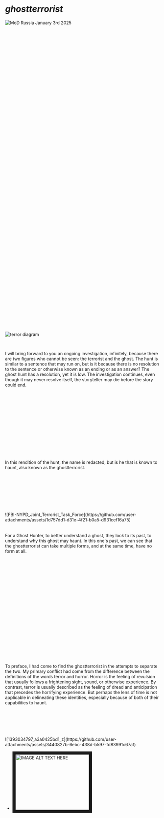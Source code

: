 # _ghostterrorist_

![MoD Russia January 3rd 2025](https://github.com/user-attachments/assets/fd84e8cd-96fe-419c-85b2-c122be4b2b55)

</br>
</br>
</br>
</br>
</br>
</br>
</br>
</br>
</br>
</br>
</br>
</br>
</br>
</br>
</br>
</br>
</br>
</br>
</br>
</br>
</br>
</br>
</br>
</br>
</br>
</br>
</br>
</br>
</br>
</br>
</br>
</br>
</br>
</br>
</br>
</br>
</br>
</br>
</br>
</br>
</br>
</br>
</br>
</br>
</br>
</br>
</br>
</br>
</br>
</br>
</br>
</br>
</br>
</br>
</br>
</br>
</br>

![terror diagram](https://github.com/user-attachments/assets/95226458-5b2e-47bc-9b97-1371ee87255a)

</br>

I will bring forward to you an ongoing investigation, infinitely, because there are two figures who cannot be seen: the terrorist and the ghost. The hunt is similar to a sentence that may run on, but is it because there is no resolution to the sentence or otherwise known as an ending or as an answer? The ghost hunt has a resolution, yet it is low. The investigation continues, even though it may never resolve itself, the storyteller may die before the story could end.

</br>
</br>
</br>
</br>
</br>
</br>
</br>
</br>
</br>
</br>
</br>
</br>
</br>
In this rendition of the hunt, the name is redacted, but is he that is known to haunt, also known as the ghostterrorist. 
</br>
</br>
</br>
</br>
</br>
</br>
</br>
</br>
</br>
![FBI-NYPD_Joint_Terrorist_Task_Force](https://github.com/user-attachments/assets/1d757dd1-d31e-4f21-b0a5-d931cef16a75)
</br>
</br>
</br>
For a Ghost Hunter, to better understand a ghost, they look to its past, to understand why this ghost may haunt. In this one's past, we can see that the ghostterrorist can take multiple forms, and at the same time, have no form at all. 
</br>
</br>
</br>
</br>
</br>
</br>
</br>
</br>
</br>
</br>
</br>
</br>
</br>
</br>
</br>
</br>
</br>
</br>
</br>
</br>
</br>
</br>
To preface, I had come to find the ghostterrorist in the attempts to separate the two. My primary conflict had come from the difference between the definitions of the words terror and horror. Horror is the feeling of revulsion that usually follows a frightening sight, sound, or otherwise experience. By contrast, terror is usually described as the feeling of dread and anticipation that precedes the horrifying experience. But perhaps the lens of time is not applicable in delineating these identities, especially because of both of their capabilities to haunt. 
</br>
</br>
</br>
</br>
</br>
</br>
</br>
![1393034797_a3a0425bd1_z](https://github.com/user-attachments/assets/3440827b-6ebc-438d-b597-fd83991c67af)










+ <a href="http://www.youtube.com/watch?feature=player_embedded&v=YOUTUBE_VIDEO_ID_HERE
" target="_blank"><img src="http://img.youtube.com/vi/YOUTUBE_VIDEO_ID_HERE/0.jpg" 
alt="IMAGE ALT TEXT HERE" width="240" height="180" border="10" /></a>
